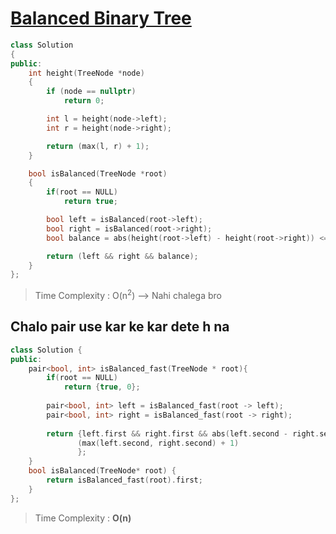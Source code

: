 # [Balanced Binary Tree](https://leetcode.com/problems/balanced-binary-tree/)

```cpp
class Solution
{
public:
    int height(TreeNode *node)
    {
        if (node == nullptr)
            return 0;

        int l = height(node->left);
        int r = height(node->right);

        return (max(l, r) + 1);
    }

    bool isBalanced(TreeNode *root)
    {
        if(root == NULL)
            return true;

        bool left = isBalanced(root->left);
        bool right = isBalanced(root->right);
        bool balance = abs(height(root->left) - height(root->right)) <= 1;

        return (left && right && balance);
    }
};
```
> Time Complexity : O(n<sup>2</sup>) --> Nahi chalega bro

## Chalo pair use kar ke kar dete h na
```cpp
class Solution {
public:
    pair<bool, int> isBalanced_fast(TreeNode * root){
        if(root == NULL)
            return {true, 0};
        
        pair<bool, int> left = isBalanced_fast(root -> left);
        pair<bool, int> right = isBalanced_fast(root -> right);
        
        return {left.first && right.first && abs(left.second - right.second) <= 1,
               (max(left.second, right.second) + 1)
               };
    }
    bool isBalanced(TreeNode* root) {
        return isBalanced_fast(root).first;
    }
};
```
> Time Complexity : **O(n)**